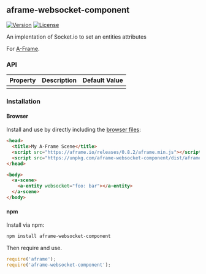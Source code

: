 ## aframe-websocket-component

[![Version](http://img.shields.io/npm/v/aframe-websocket-component.svg?style=flat-square)](https://npmjs.org/package/aframe-websocket-component)
[![License](http://img.shields.io/npm/l/aframe-websocket-component.svg?style=flat-square)](https://npmjs.org/package/aframe-websocket-component)

An implentation of Socket.io to set an entities attributes

For [A-Frame](https://aframe.io).

### API

| Property | Description | Default Value |
| -------- | ----------- | ------------- |
|          |             |               |

### Installation

#### Browser

Install and use by directly including the [browser files](dist):

```html
<head>
  <title>My A-Frame Scene</title>
  <script src="https://aframe.io/releases/0.8.2/aframe.min.js"></script>
  <script src="https://unpkg.com/aframe-websocket-component/dist/aframe-websocket-component.min.js"></script>
</head>

<body>
  <a-scene>
    <a-entity websocket="foo: bar"></a-entity>
  </a-scene>
</body>
```

#### npm

Install via npm:

```bash
npm install aframe-websocket-component
```

Then require and use.

```js
require('aframe');
require('aframe-websocket-component');
```
